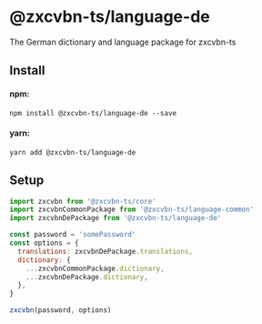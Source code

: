# @zxcvbn-ts/language-de

The German dictionary and language package for zxcvbn-ts

## Install

#### npm:

`npm install @zxcvbn-ts/language-de --save`

#### yarn:

`yarn add @zxcvbn-ts/language-de`

## Setup

```js
import zxcvbn from '@zxcvbn-ts/core'
import zxcvbnCommonPackage from '@zxcvbn-ts/language-common'
import zxcvbnDePackage from '@zxcvbn-ts/language-de'

const password = 'somePassword'
const options = {
  translations: zxcvbnDePackage.translations,
  dictionary: {
    ...zxcvbnCommonPackage.dictionary,
    ...zxcvbnDePackage.dictionary,
  },
}

zxcvbn(password, options)
```
